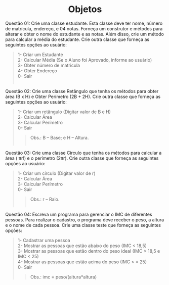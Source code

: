 <h1 align="center">Objetos</h1>

Questão 01: Crie uma classe estudante. Esta classe deve ter nome, número de
matrícula, endereço, e 04 notas. Forneça um construtor e métodos para alterar e
obter o nome do estudante e as notas. Além disso, crie um método para calcular a
média do estudante. Crie outra classe que forneça as seguintes opções ao usuário: </br>
>1- Criar um Estudante </br>
>2- Calcular Média (Se o Aluno foi Aprovado, informe ao usuário) </br>
>3- Obter número de matricula </br>
>4- Obter Endereço </br>
>0- Sair </br> </br>

Questão 02: Crie uma classe Retângulo que tenha os métodos para obter área
(B x H) e Obter Perímetro (2B + 2H). Crie outra classe que forneça as seguintes
opções ao usuário: </br>
>1- Criar um retângulo (Digitar valor de B e H) </br>
>2- Calcular Área </br>
>3- Calcular Perímetro </br>
>0- Sair </br>
>>Obs.: B – Base; e H – Altura. </br> </br>

Questão 03: Crie uma classe Circulo que tenha os métodos para calcular a área (
πr!) e o perímetro (2πr). Crie outra classe que forneça as seguintes opções ao
usuário: </br>
>1- Criar um círculo (Digitar valor de r) </br>
>2- Calcular Área </br>
>3- Calcular Perímetro </br>
>0- Sair </br>
>>Obs.: r – Raio. </br> </br>

Questão 04: Escreva um programa para gerenciar o IMC de diferentes pessoas.
Para realizar o cadastro, o programa deve receber o peso, a altura e o nome de
cada pessoa. Crie uma classe teste que forneça as seguintes opções: </br>
>1- Cadastrar uma pessoa </br>
>2- Mostrar as pessoas que estão abaixo do peso (IMC < 18,5) </br>
>3- Mostrar as pessoas que estão dentro do peso ideal (IMC > 18,5 e IMC < 25) </br>
>4- Mostrar as pessoas que estão acima do peso (IMC > = 25) </br>
>0- Sair </br>
>>Obs.: imc = peso/(altura*altura)
